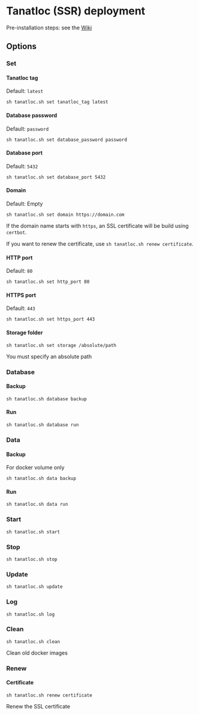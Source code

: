 # Tanatloc (SSR) deployment

Pre-installation steps: see the [Wiki](https://github.com/Airthium/tanatloc-ssr-deploy/wiki)

## Options

### Set

#### Tanatloc tag

Default: `latest`

```
sh tanatloc.sh set tanatloc_tag latest
```

#### Database password

Default: `password`

```
sh tanatloc.sh set database_password password
```

#### Database port

Default: `5432`

```
sh tanatloc.sh set database_port 5432
```

#### Domain

Default: Empty

```
sh tanatloc.sh set domain https://domain.com
```

If the domain name starts with `https`, an SSL certificate will be build using `certbot`.

If you want to renew the certificate, use `sh tanatloc.sh renew certificate`.

#### HTTP port

Default: `80`

```
sh tanatloc.sh set http_port 80
```

#### HTTPS port

Default: `443`

```
sh tanatloc.sh set https_port 443
```

#### Storage folder

```
sh tanatloc.sh set storage /absolute/path
```

You must specify an absolute path

### Database

#### Backup

```
sh tanatloc.sh database backup
```

#### Run

```
sh tanatloc.sh database run
```

### Data

#### Backup

For docker volume only

```
sh tanatloc.sh data backup
```

#### Run

```
sh tanatloc.sh data run
```

### Start

```
sh tanatloc.sh start
```

### Stop

```
sh tanatloc.sh stop
```

### Update

```
sh tanatloc.sh update
```

### Log

```
sh tanatloc.sh log
```

### Clean

```
sh tanatloc.sh clean
```

Clean old docker images

### Renew

#### Certificate

```
sh tanatloc.sh renew certificate
```

Renew the SSL certificate
